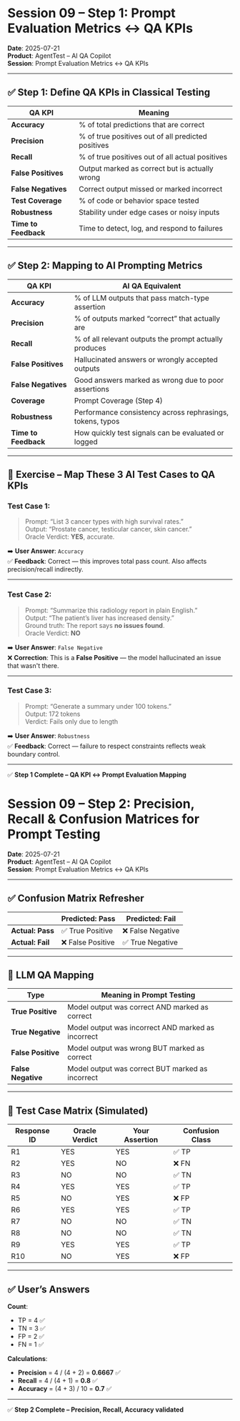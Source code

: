 
# Session 09 – Step 1: Prompt Evaluation Metrics ↔ QA KPIs

**Date**: 2025-07-21  
**Product**: AgentTest – AI QA Copilot  
**Session**: Prompt Evaluation Metrics ↔ QA KPIs

---

## ✅ Step 1: Define QA KPIs in Classical Testing

| QA KPI              | Meaning |
|---------------------|---------|
| **Accuracy**         | % of total predictions that are correct |
| **Precision**        | % of true positives out of all predicted positives |
| **Recall**           | % of true positives out of all actual positives |
| **False Positives**  | Output marked as correct but is actually wrong |
| **False Negatives**  | Correct output missed or marked incorrect |
| **Test Coverage**    | % of code or behavior space tested |
| **Robustness**       | Stability under edge cases or noisy inputs |
| **Time to Feedback** | Time to detect, log, and respond to failures |

---

## ✅ Step 2: Mapping to AI Prompting Metrics

| QA KPI           | AI QA Equivalent |
|------------------|------------------|
| **Accuracy**      | % of LLM outputs that pass match-type assertion |
| **Precision**     | % of outputs marked “correct” that actually are |
| **Recall**        | % of all relevant outputs the prompt actually produces |
| **False Positives** | Hallucinated answers or wrongly accepted outputs |
| **False Negatives** | Good answers marked as wrong due to poor assertions |
| **Coverage**      | Prompt Coverage (Step 4) |
| **Robustness**    | Performance consistency across rephrasings, tokens, typos |
| **Time to Feedback** | How quickly test signals can be evaluated or logged |

---

## 🧪 Exercise – Map These 3 AI Test Cases to QA KPIs

### Test Case 1:
> Prompt: “List 3 cancer types with high survival rates.”  
> Output: “Prostate cancer, testicular cancer, skin cancer.”  
> Oracle Verdict: **YES**, accurate.

➡️ **User Answer**: `Accuracy`  
✅ **Feedback**: Correct — this improves total pass count. Also affects precision/recall indirectly.

---

### Test Case 2:
> Prompt: “Summarize this radiology report in plain English.”  
> Output: “The patient’s liver has increased density.”  
> Ground truth: The report says **no issues found**.  
> Oracle Verdict: **NO**

➡️ **User Answer**: `False Negative`  
❌ **Correction**: This is a **False Positive** — the model hallucinated an issue that wasn't there.

---

### Test Case 3:
> Prompt: “Generate a summary under 100 tokens.”  
> Output: 172 tokens  
> Verdict: Fails only due to length

➡️ **User Answer**: `Robustness`  
✅ **Feedback**: Correct — failure to respect constraints reflects weak boundary control.

---

✅ **Step 1 Complete – QA KPI ↔ Prompt Evaluation Mapping**


# Session 09 – Step 2: Precision, Recall & Confusion Matrices for Prompt Testing

**Date**: 2025-07-21  
**Product**: AgentTest – AI QA Copilot  
**Session**: Prompt Evaluation Metrics ↔ QA KPIs

---

## ✅ Confusion Matrix Refresher

|                   | **Predicted: Pass** | **Predicted: Fail** |
|-------------------|---------------------|----------------------|
| **Actual: Pass**  | ✅ True Positive     | ❌ False Negative    |
| **Actual: Fail**  | ❌ False Positive    | ✅ True Negative     |

---

## 🧠 LLM QA Mapping

| Type               | Meaning in Prompt Testing |
|--------------------|---------------------------|
| **True Positive**   | Model output was correct AND marked as correct |
| **True Negative**   | Model output was incorrect AND marked as incorrect |
| **False Positive**  | Model output was wrong BUT marked as correct |
| **False Negative**  | Model output was correct BUT marked as incorrect |

---

## 🧪 Test Case Matrix (Simulated)

| Response ID | Oracle Verdict | Your Assertion | Confusion Class |
|-------------|----------------|----------------|------------------|
| R1          | YES            | YES            | ✅ TP |
| R2          | YES            | NO             | ❌ FN |
| R3          | NO             | NO             | ✅ TN |
| R4          | YES            | YES            | ✅ TP |
| R5          | NO             | YES            | ❌ FP |
| R6          | YES            | YES            | ✅ TP |
| R7          | NO             | NO             | ✅ TN |
| R8          | NO             | NO             | ✅ TN |
| R9          | YES            | YES            | ✅ TP |
| R10         | NO             | YES            | ❌ FP |

---

## ✅ User’s Answers

**Count**:
- TP = 4 ✅  
- TN = 3 ✅  
- FP = 2 ✅  
- FN = 1 ✅

**Calculations**:
- **Precision** = 4 / (4 + 2) = **0.6667** ✅
- **Recall**    = 4 / (4 + 1) = **0.8** ✅
- **Accuracy**  = (4 + 3) / 10 = **0.7** ✅

---

✅ **Step 2 Complete – Precision, Recall, Accuracy validated**

